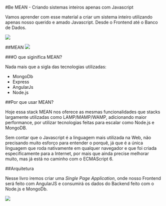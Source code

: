 #Be MEAN - Criando sistemas inteiros apenas com Javascript

Vamos aprender com esse material a criar um sistema inteiro utilizando apenas nosso querido e amado Javascript. Desde o Frontend até o Banco de Dados. 

![](https://i.cloudup.com/WI6pC8JKia.png) 

##MEAN
![](https://i.cloudup.com/Taslszh86K.jpg)

###O que siginifica MEAN?

Nada mais que a sigla das tecnologias utilizadas:
- MongoDb
- Express
- AngularJs
- Node.js

##Por que usar MEAN?

Hoje essa stack MEAN nos oferece as mesmas funcionalidades que stacks largamente utilizadas como LAMP/MAMP/WAMP, adicionando maior performance, por utilizar tecnologias feitas para escalar como Node.js e MongoDB.

Sem contar que o Javascript é a linguagem mais utilizada na Web, não precisando muito esforço para entender o porquê, já que é a única linguagem que roda nativamente em qualquer navegador e que foi criada especificamente para a Internet, por mais que ainda precise melhorar muito, mas já está no caminho com o ECMAScript 6.

##Arquitetura

Nesse livro iremos criar uma *Single Page Application*, onde nosso Frontend será feito com AngularJS e consumirá os dados do Backend feito com o Node.js e MongoDb.

![](https://i.cloudup.com/bg9bVWvHGG.png)